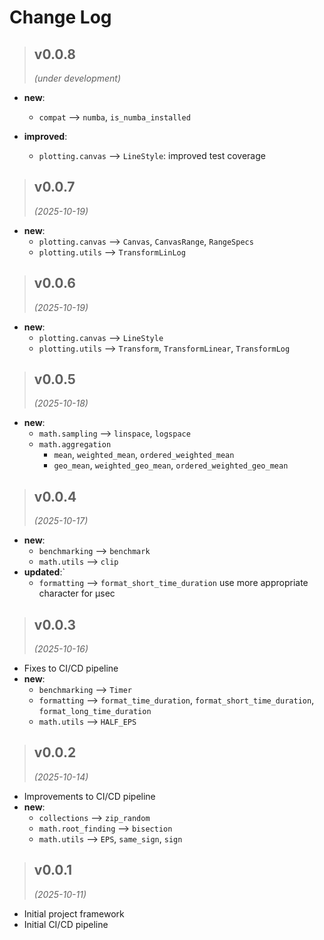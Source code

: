 # Change Log

<!------------------------------------------------------------------------------------------------->
> ## v0.0.8
> *(under development)*
<!------------------------------------------------------------------------------------------------->

- **new**:
  - `compat` --> `numba`, `is_numba_installed`

- **improved**:
  - `plotting.canvas` --> `LineStyle`: improved test coverage

<!------------------------------------------------------------------------------------------------->
> ## v0.0.7
> *(2025-10-19)*
<!------------------------------------------------------------------------------------------------->

- **new**:
  - `plotting.canvas` --> `Canvas`, `CanvasRange`, `RangeSpecs`
  - `plotting.utils` --> `TransformLinLog`

<!------------------------------------------------------------------------------------------------->
> ## v0.0.6
> *(2025-10-19)*
<!------------------------------------------------------------------------------------------------->

- **new**:
  - `plotting.canvas` --> `LineStyle`
  - `plotting.utils` --> `Transform`, `TransformLinear`, `TransformLog`

<!------------------------------------------------------------------------------------------------->
> ## v0.0.5
> *(2025-10-18)*
<!------------------------------------------------------------------------------------------------->

- **new**:
  - `math.sampling` --> `linspace`, `logspace`
  - `math.aggregation` 
    - `mean`, `weighted_mean`, `ordered_weighted_mean`
    - `geo_mean`, `weighted_geo_mean`, `ordered_weighted_geo_mean`

<!------------------------------------------------------------------------------------------------->
> ## v0.0.4
> *(2025-10-17)*
<!------------------------------------------------------------------------------------------------->

- **new**:
  - `benchmarking` --> `benchmark`
  - `math.utils` --> `clip`
- **updated**:` 
  - `formatting` --> `format_short_time_duration` use more appropriate character for μsec

<!------------------------------------------------------------------------------------------------->
> ## v0.0.3
> *(2025-10-16)*
<!------------------------------------------------------------------------------------------------->

- Fixes to CI/CD pipeline
- **new**: 
  - `benchmarking` --> `Timer`
  - `formatting` --> `format_time_duration`, `format_short_time_duration`, `format_long_time_duration`
  - `math.utils` --> `HALF_EPS`

<!------------------------------------------------------------------------------------------------->
> ## v0.0.2
> *(2025-10-14)*
<!------------------------------------------------------------------------------------------------->

- Improvements to CI/CD pipeline
- **new**: 
  - `collections` --> `zip_random`
  - `math.root_finding` --> `bisection`
  - `math.utils` --> `EPS`, `same_sign`, `sign` 
  

<!------------------------------------------------------------------------------------------------->
> ## v0.0.1
> *(2025-10-11)*
<!------------------------------------------------------------------------------------------------->

- Initial project framework
- Initial CI/CD pipeline